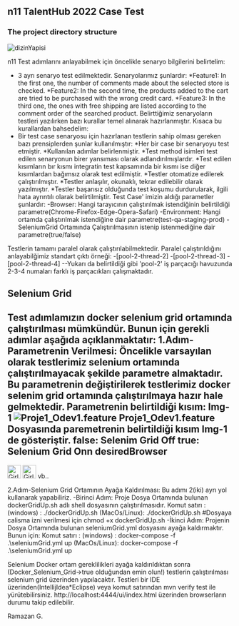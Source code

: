 ## n11 TalentHub 2022 Case Test 
### The project directory structure

![dizinYapisi](https://user-images.githubusercontent.com/76232388/150692400-2bf5e4f0-2e5d-4e54-918a-f8975026da8d.png)

n11 Test adımlarını anlayabilmek için öncelikle senaryo bilgilerini belirtelim:
  - 3 ayrı senaryo test edilmektedir. Senaryolarımız şunlardır:
    *Feature1: In the first one, the number of comments made about the selected store is checked.
    *Feature2: In the second time, the products added to the cart are tried to be purchased with the wrong credit card.
    *Feature3: In the third one, the ones with free shipping are listed according to the comment order of the searched product.
Belirttiğimiz senaryoların testleri yazılırken bazı kurallar temel alınarak hazırlanmıştır. Kısaca bu kurallardan bahsedelim:
  - Bir test case senaryosu için hazırlanan testlerin sahip olması gereken bazı prensiplerden şunlar kullanılmıştır:
    *Her bir case bir senaryoyu test etmiştir.
    *Kullanılan adımlar belirlenmiştir.
    *Test method isimleri test edilen senaryonun birer yansıması olarak adlandırılmışlardır.
    *Test edilen kısımların bır kısmı integratin test kapsamında bir kısmı ise diğer kısımlardan bağımsız olarak test edilmiştir.
    *Testler otomatize edilerek çalıştırılmıştır.
    *Testler anlaşılır, okunaklı, tekrar edilebilir olarak yazılmıştır.
    *Testler başarısız olduğunda test koşumu durdurularak, ilgili hata ayrıntılı olarak belirtilmiştir.
Test Case' imizin aldığı parametler şunlardır:
  -Browser: Hangi tarayıcının çalıştırılmak istendiğinin belirtildiği parametre(Chrome-Firefox-Edge-Opera-Safari)
  -Environment: Hangi ortamda çalıştırılmak istendiğine dair parametre(test-qa-staging-prod)
  -SeleniumGrid Ortamında Çalıştırılmasının istenip istenmediğine dair parametre(true/false)
  
Testlerin tamamı paralel olarak çalıştırılabilmektedir. Paralel çalıştırıldığını anlayabilğimiz standart çıktı örneği:
  -[pool-2-thread-2]
  -[pool-2-thread-3]
  -[pool-2-thread-4]
  --Yukarı da belirtildiği gibi 'pool-2' iş parçacığı havuzunda 2-3-4 numaları farklı iş parçacıkları çalışmaktadır.
  
  Selenium Grid
  -------------
  Test adımlamızın docker selenium grid ortamında çalıştırılması mümkündür. Bunun için gerekli adımlar aşağıda açıklanmaktatır:
  1.Adım-Parametrenin Verilmesi:
  Öncelikle varsayılan olarak testlerimiz selenium ortamında çalıştırılmayacak şekilde parametre almaktadır. Bu parametrenin değiştirilerek testlerimiz docker selenim grid ortamında çalıştırılmaya hazır hale gelmektedir.
  Parametrenin belirtildiği kısım: 
  Img-1
  ![Proje1_Odev1.feature](https://user-images.githubusercontent.com/76232388/150688449-d1a8b403-b907-452a-bf45-afb0acb4cae1.png)
    Proje1_Odev1.feature Dosyasında paremetrenin belirtildiği kısım Img-1 de gösteriştir.
    false: Selenim Grid Off
    true:  Selenium Grid Onn
   desiredBrowser
   -------------
   <img src="https://icons.iconarchive.com/icons/dtafalonso/android-lollipop/256/Chrome-icon.png" alt="Girl in a jacket" width="30" height="30">
   <img src="https://icons.iconarchive.com/icons/carlosjj/mozilla/256/Firefox-icon.png" alt="Girl in a jacket" width="30" height="30">
   vb..
    
  2.Adım-Selenium Grid Ortamının Ayağa Kaldırılması:
  Bu adımı 2(iki) ayrı yol kullanarak yapabiliriz.
  -Birinci Adım: Proje Dosya Ortamında bulunan dockerGridUp.sh adlı shell dosyasının çalıştırılmasıdır. 
    Komut satırı : (windows)    : ./dockerGridUp.sh
                   (MacOs/Linux): ./dockerGridUp.sh #Dosyaya calisma izni verilmesi için chmod +x dockerGridUp.sh
   -İkinci Adım: Projenin Dosya Ortamında bulunan seleniumGrid.yml dosyasını ayağa kaldırmaktır. Bunun için:
    Komut satırı : (windows)    : docker-compose -f .\seleniumGrid.yml up
                   (MacOs/Linux): docker-compose -f .\seleniumGrid.yml up
                   
  Selenium Docker ortam gereklilikleri ayağa kaldırıldıktan sonra (Docker_Selenium_Grid->true olduğundan emin olun!) testlerin çalıştırılması selenium grid üzerinden yapılacaktır. Testleri bir IDE üzerinden(IntellijIdea*Eclipse) veya komut satırından mvn verify test ile yürütebilirsiniz.
  http://localhost:4444/ui/index.html üzerinden browserların durumu takip edilebilir.
  
  Ramazan G.
    
    
